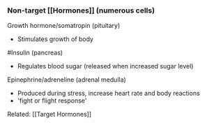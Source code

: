 ### Non-target [[Hormones]] (numerous cells)
Growth hormone/somatropin (pituitary)
- Stimulates growth of body

#Insulin (pancreas)
- Regulates blood sugar (released when increased sugar level)

Epinephrine/adreneline (adrenal medulla)
- Produced during stress, increase heart rate and body reactions
- 'fight or flight response'

Related: [[Target Hormones]]
